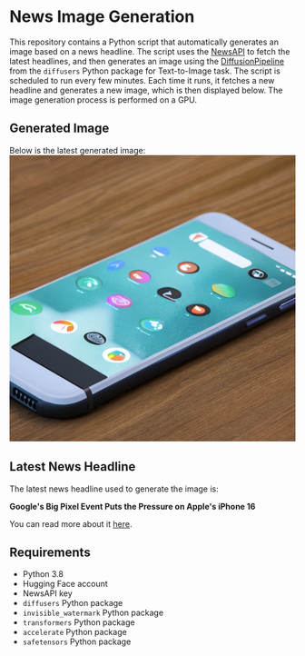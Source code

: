 # News Image Generation
This repository contains a Python script that automatically generates an image based on a news headline. The script uses the [NewsAPI](https://newsapi.org/) to fetch the latest headlines, and then generates an image using the [DiffusionPipeline](https://github.com/huggingface/diffusers) from the `diffusers` Python package for Text-to-Image task.
The script is scheduled to run every few minutes. Each time it runs, it fetches a new headline and generates a new image, which is then displayed below. The image generation process is performed on a GPU.

## Generated Image
Below is the latest generated image:
![Generated Image](image.png)

## Latest News Headline
The latest news headline used to generate the image is:

**Google's Big Pixel Event Puts the Pressure on Apple's iPhone 16**

You can read more about it [here](https://news.google.com/rss/articles/CBMimwFBVV95cUxPRkZqa3RvbXh1UDVycDlJV1NNc1lOWHRpU01GZEhUMzdKYzFwbFZ2RXBFOHVMU1Eyd2VERklTTWhjYS0xMzgyc20zOUV6cU05bVNDWXNORmFoYzQ1QWd0bzFhdWRYNk1wWjg1cEwyT1gxRUJXZHJabFdYakwwNGpROFdIaHlVcFd0bjFDUHVoZGZrZkhDclRuODE1TQ?oc=5).

## Requirements
- Python 3.8
- Hugging Face account
- NewsAPI key
- `diffusers` Python package
- `invisible_watermark` Python package
- `transformers` Python package
- `accelerate` Python package
- `safetensors` Python package
